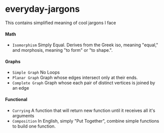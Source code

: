 # everyday-jargons
This contains simplified meaning of cool jargons I face

#### Math
* `Isomorphism`  Simply Equal. Derives from the Greek iso, meaning "equal," and morphosis, meaning "to form" or "to shape.". 

#### Graphs

* `Simple Graph` No Loops
* `Planar Graph` Graph whose edges intersect only at their ends. 
* `Complete Graph` Graph whose each pair of distinct vertices is joined by an edge

#### Functional

* `Currying` A function that will return new function until it receives all it's arguments
* `Composition` In English, simply "Put Together", combine simple functions to build one function.
